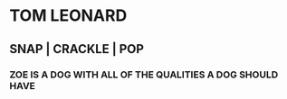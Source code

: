 # TOM LEONARD
## SNAP | CRACKLE | POP
### ZOE IS A DOG WITH ALL OF THE QUALITIES A DOG SHOULD HAVE


